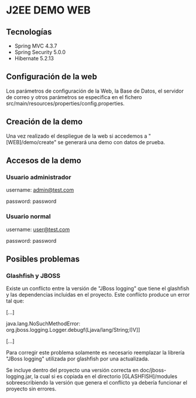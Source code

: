 # J2EE DEMO WEB
## Tecnologías
- Spring MVC 4.3.7
- Spring Security 5.0.0
- Hibernate 5.2.13
## Configuración de la web
Los parámetros de configuración de la Web, la Base de Datos, el servidor de correo y otros parámetros se especifica en el fichero src/main/resources/properties/config.properties.
## Creación de la demo
Una vez realizado el despliegue de la web si accedemos a "[WEB]/demo/create"
se generará una demo con datos de prueba.
## Accesos de la demo
### Usuario administrador
username: admin@test.com

password: password
### Usuario normal
username: user@test.com

password: password
## Posibles problemas
### Glashfish y JBOSS
Existe un conflicto entre la versión de "JBoss logging" que tiene el glashfish y las 
dependencias incluidas en el proyecto. Este conflicto produce un error tal que:

[...]

java.lang.NoSuchMethodError: org.jboss.logging.Logger.debugf(Ljava/lang/String;I)V]]

[...]

Para corregir este problema solamente es necesario reemplazar la librería "JBoss logging"
utilizada por glashfish por una actualizada.

Se incluye dentro del proyecto una versión correcta en doc/jboss-logging.jar, 
la cual si es copiada en el directorio [GLASHFISH]/modules sobreescribiendo la 
versión que genera el conflicto ya debería funcionar el proyecto sin errores.
